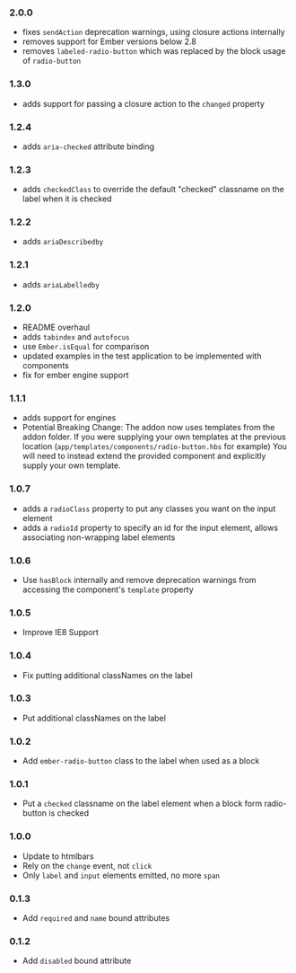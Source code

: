 ### 2.0.0
 - fixes `sendAction` deprecation warnings, using closure actions internally
 - removes support for Ember versions below 2.8
 - removes `labeled-radio-button` which was replaced by the block usage of `radio-button`

### 1.3.0
 - adds support for passing a closure action to the `changed` property

### 1.2.4
 - adds `aria-checked` attribute binding

### 1.2.3
 - adds `checkedClass` to override the default "checked" classname on the label when it is checked

### 1.2.2
 - adds `ariaDescribedby`

### 1.2.1
 - adds `ariaLabelledby`

### 1.2.0
 - README overhaul
 - adds `tabindex` and `autofocus`
 - use `Ember.isEqual` for comparison
 - updated examples in the test application to be implemented with components
 - fix for ember engine support

### 1.1.1
 - adds support for engines
 - Potential Breaking Change: The addon now uses templates from the addon folder.
   If you were supplying your own templates at the previous location
   (`app/templates/components/radio-button.hbs` for example)
   You will need to instead extend the provided component and explicitly
   supply your own template.

### 1.0.7

 - adds a `radioClass` property to put any classes you want on the input element
 - adds a `radioId` property to specify an id for the input element, allows
   associating non-wrapping label elements

### 1.0.6

 - Use `hasBlock` internally and remove deprecation warnings from
   accessing the component's `template` property

### 1.0.5

 - Improve IE8 Support

### 1.0.4

 - Fix putting additional classNames on the label

### 1.0.3

 - Put additional classNames on the label

### 1.0.2

 - Add `ember-radio-button` class to the label when used as a block

### 1.0.1

 - Put a `checked` classname on the label element when a block form
   radio-button is checked

### 1.0.0

 - Update to htmlbars
 - Rely on the `change` event, not `click`
 - Only `label` and `input` elements emitted, no more `span`

### 0.1.3

 - Add `required` and `name` bound attributes

### 0.1.2

 - Add `disabled` bound attribute

